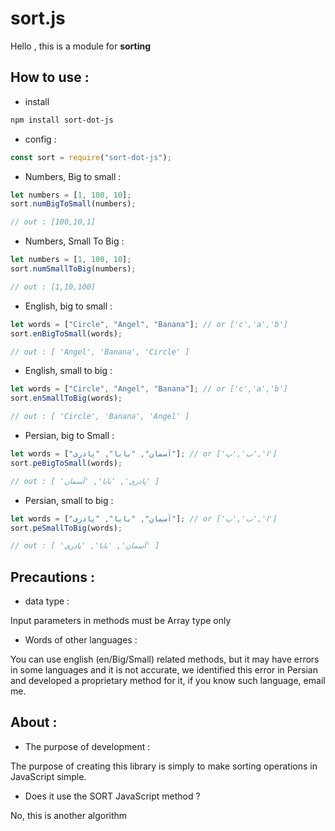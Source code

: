 # sort.js

Hello , this is a module for **sorting**

## How to use :

- install

```bash
npm install sort-dot-js
```

- config :

```javascript
const sort = require("sort-dot-js");
```

- Numbers, Big to small :

```javascript
let numbers = [1, 100, 10];
sort.numBigToSmall(numbers);

// out : [100,10,1]
```

- Numbers, Small To Big :

```javascript
let numbers = [1, 100, 10];
sort.numSmallToBig(numbers);

// out : [1,10,100]
```

- English, big to small :

```javascript
let words = ["Circle", "Angel", "Banana"]; // or ['c','a','b']
sort.enBigToSmall(words);

// out : [ 'Angel', 'Banana', 'Circle' ]
```

- English, small to big :

```javascript
let words = ["Circle", "Angel", "Banana"]; // or ['c','a','b']
sort.enSmallToBig(words);

// out : [ 'Circle', 'Banana', 'Angel' ]
```

- Persian, big to Small :

```javascript
let words = ["آسمان", "بابا", "پادری"]; // or ['ا','ب','پ']
sort.peBigToSmall(words);

// out : [ 'پادری', 'بابا', 'آسمان' ]
```

- Persian, small to big :

```javascript
let words = ["آسمان", "بابا", "پادری"]; // or ['ا','ب','پ']
sort.peSmallToBig(words);

// out : [ 'آسمان', 'بابا', 'پادری' ]
```

## Precautions :

- data type :

Input parameters in methods must be Array type only

- Words of other languages :‌

You can use english (en/Big/Small) related methods, but it may have errors in some languages and it is not accurate, we identified this error in Persian and developed a proprietary method for it, if you know such language, email me. 

## About :

- The purpose of development :

The purpose of creating this library is simply to make sorting operations in JavaScript simple.

- Does it use the SORT JavaScript method ? 

No, this is another algorithm 
